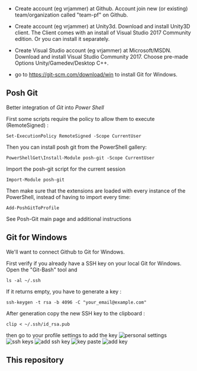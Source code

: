 * Create account (eg vrjammer) at Github. Account join new (or existing) team/organization called "team-pf" on Github.

* Create account (eg vrjammer) at Unity3d. Download and install Unity3D client. 
The Client comes with an install of Visual Studio 2017 Community edition. Or you can install it separately.

* Create Visual Studio account (eg vrjammer) at Microsoft/MSDN. Download and install Visual Studio Community 2017. 
Choose pre-made Options Unity/Gamedev/Desktop C++.

* go to https://git-scm.com/download/win to install Git for Windows.

## Posh Git

Better integration of *Git* into *Power Shell*

First some scripts require the policy to allow them to execute (RemoteSigned) :
```
Set-ExecutionPolicy RemoteSigned -Scope CurrentUser
```
Then you can install posh git from the PowerShell gallery:
```
PowerShellGet\Install-Module posh-git -Scope CurrentUser
```
Import the posh-git script for the current session
```
Import-Module posh-git
```
Then make sure that the extensions are loaded with every instance of the PowerShell, instead of having to import every time:
```
Add-PoshGitToProfile
```
See Posh-Git main page and additional instructions

## Git for Windows

We'll want to connect Github to Git for Windows.

First verify if you already have a SSH key on your local Git for Windows. Open the "Git-Bash" tool and 
```
ls -al ~/.ssh
```
If it returns empty, you have to generate a key :
```
ssh-keygen -t rsa -b 4096 -C "your_email@example.com"
```
After generation copy the new SSH key to the clipboard :
```
clip < ~/.ssh/id_rsa.pub
```
then go to your profile settings to add the key
![personal settings](https://help.github.com/assets/images/help/settings/userbar-account-settings.png)
![ssh keys](https://help.github.com/assets/images/help/settings/settings-sidebar-ssh-keys.png)
![add ssh key](https://help.github.com/assets/images/help/settings/ssh-add-ssh-key.png)
![key paste](https://help.github.com/assets/images/help/settings/ssh-key-paste.png)
![add key](https://help.github.com/assets/images/help/settings/ssh-add-key.png)

## This repository

